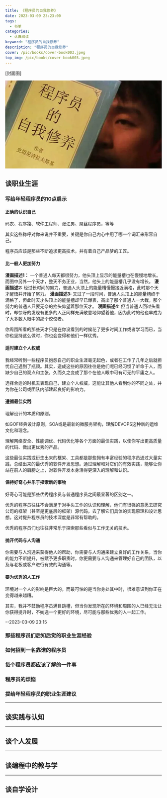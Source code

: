 ```yaml
---
title: 《程序员的自我修养》
date: 2023-03-09 23:23:00
tags: 
  - 书单
categories: 
  - 认真阅读
keyword: "程序员的自我修养"
description: "程序员的自我修养"
cover: /pic/books/cover-book003.jpeg
top_img: /pic/books/cover-book003.jpeg
---
```


[封面图]

![封面图](../pic/books/cover-book003.jpeg)

## 谈职业生涯

### 写给年轻程序员的10点启示

#### 正确的认识自己

码农、程序猿、软件工程师、张江男、屌丝程序员，等等

其实这些称呼对你来说并不重要，关键是你自己内心中用了哪一个词汇来形容自己。

程序员应该是那些不断追求更高技术，并有着自己产品梦的工匠。

#### 比一般人更加努力

**漫画描述1：** 一个普通人每天都很努力，他头顶上显示的能量槽也在慢慢地增长。而图中另外一个天才，整天不务正业，当然，他头上的能量槽几乎没有增长。
**漫画描述2:** 经过长时间的努力，普通人头顶上的能量槽慢慢接近满格，此时那个天才醒悟并开始了努力。
**漫画描述3:** 又过了一段时间，普通人头顶上的能量槽终于满格了，但此时天才头顶上的能量槽却早已爆表，高出了那个普通人一大截，那个努力的普通人只要无奈的抬头仰望着那位天才。
**漫画描述4:** 但当普通人回过头看时，却惊讶的发现有更多的人正同样充满敬意地仰望着他，因为此时的他也早成为了大多数人眼中的那个佼佼者。

你周围所看的那些天才只是在你没看到的时候花了更多时间工作或者学习而已，当你也坚持这么做时，你也会变得和他们一样优秀。

#### 适时建立个人权威

我经常听到一些程序员抱怨自己的职业生涯毫无起色，或者在工作了几年之后就担忧自己遇到了瓶颈。其实，造成这些的原因往往是他们呢已经习惯了听命于人，而缺少自己的观点和主张，久而久之变成了那个在他人眼中可有可无的平庸之人。

选择合适的时机去表现自己，建立个人权威，这能让其他人看到你的不同之处，并为你在公司或团队内部建起良好的影响力。

#### 遵循最佳实践

理解设计的本质和原则。

如GOF经典设计原则，SOA或是最新的微服务架构，理解DEVOPS这种新的运维文化和理念。

理解网络安全、性能调优、代码优化等各个方面的最佳实践，以使你写出更高质量的代码、做出更优秀的产品。

这些最佳实践或衍生出来的框架、工具都是那些拥有丰富经验的程序员通过大量实践，总结出来的最优秀的软件开发思想。通过理解和对它们的有效实践，能够让你站在前人的肩膀之上，对软件开发本身活得更深入的理解和认识。

#### 保持好奇心并乐于探索新的事物

好奇心可能是那些优秀程序员与普通程序员之间最显著的区别之一。

优秀的程序员往往不会满足于对手头工作的认识和理解，他们有很强的意愿去研究公司的框架（甚至是更底层的框架）源代码，去了解它们具体的实现原理和设计思想。这对提升程序员的技术深度是非常有帮助的。

优秀的程序员们也往往非常乐于探索那些看似与工作无关的技术。

#### 抛开代码与人沟通

你需要与人沟通来获得他人的帮助，你需要与人沟通来建立良好的工作关系，当你的能力不断提升，被赋予更多职责时，你更需要与人沟通来管理好自己的团队，以及与老板或客户进行有效的沟通等。

#### 要为优秀的人工作

环境对一个人的影响是巨大的，而最可怕的是当你身处其中时，很难意识到你正在变得越来越糟。

其实，我并不鼓励程序员满目跳槽，但当你发现所在的环境和周围的人已经无法让你获得提升时，不妨选一个更好的环境，尽可能与那些优秀的人一起工作。

--2023-03-09 23:15

### 那些程序员们后知后觉的职业生涯经验

### 如何招到一名靠谱的程序员

### 每个程序员都应该了解的一件事

### 程序员的烦恼

### 提给年轻程序员的职业生涯建议

---

## 谈实践与认知

---

## 谈个人发展

---

## 谈编程中的教与学

---

## 谈自学设计